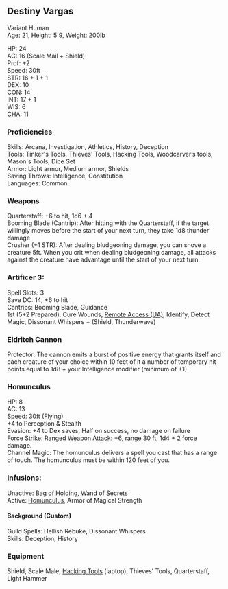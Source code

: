 ## Destiny Vargas
Variant Human \
Age: 21, Height: 5'9, Weight: 200lb 

HP: 24 \
AC: 16 (Scale Mail + Shield) \
Prof: +2 \
Speed: 30ft\
STR: 16 + 1 + 1 \
DEX: 10 \
CON: 14 \
INT: 17 + 1 \
WIS: 6 \
CHA: 11

### Proficiencies
Skills: Arcana, Investigation, Athletics, History, Deception \
Tools: Tinker's Tools, Thieves' Tools, Hacking Tools, Woodcarver’s tools, Mason's Tools, Dice Set \
Armor: Light armor, Medium armor, Shields \
Saving Throws: Intelligence, Constitution \
Languages: Common

### Weapons
Quarterstaff: +6 to hit, 1d6 + 4 \
Booming Blade (Cantrip): After hitting with the Quarterstaff, if the target willingly moves before the start of your next turn, they take 1d8 thunder damage \
Crusher (+1 STR): After dealing bludgeoning damage, you can shove a creature 5ft. When you crit when dealing bludgeoning damage, all attacks against the creature have advantage until the start of your next turn. 

### Artificer 3: 
Spell Slots: 3 \
Save DC: 14, +6 to hit \
Cantrips: Booming Blade, Guidance \
1st (5+2 Prepared): Cure Wounds, [Remote Access (UA)](http://dnd5e.wikidot.com/spell:remote-access), Identify, Detect Magic, Dissonant Whispers + (Shield, Thunderwave) 

### Eldritch Cannon
Protector: The cannon emits a burst of positive energy that grants itself and each creature of your choice within 10 feet of it a number of temporary hit points equal to 1d8 + your Intelligence modifier (minimum of +1).

### Homunculus
HP: 8 \
AC: 13 \
Speed: 30ft (Flying) \
+4 to Perception & Stealth \
Evasion: +4 to Dex saves, Half on success, no damage on failure \
Force Strike: Ranged Weapon Attack: +6, range 30 ft, 1d4 + 2 force damage. \
Channel Magic: The homunculus delivers a spell you cast that has a range of touch. The homunculus must be within 120 feet of you.

### Infusions: 
Unactive: Bag of Holding, Wand of Secrets \
Active: [Homunculus](http://dnd5e.wikidot.com/artificer:infusions), Armor of Magical Strength

#### Background (Custom) 
Guild Spells: Hellish Rebuke, Dissonant Whispers \
Skills: Deception, History


### Equipment
Shield, Scale Male, [Hacking Tools](https://media.wizards.com/2015/downloads/dnd/UA_ModernMagic.pdf) (laptop), Thieves' Tools, Quarterstaff, Light Hammer

